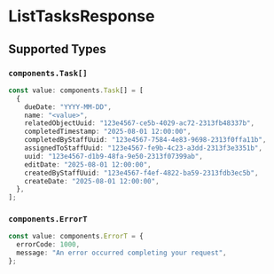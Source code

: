 # ListTasksResponse


## Supported Types

### `components.Task[]`

```typescript
const value: components.Task[] = [
  {
    dueDate: "YYYY-MM-DD",
    name: "<value>",
    relatedObjectUuid: "123e4567-ce5b-4029-ac72-2313fb48337b",
    completedTimestamp: "2025-08-01 12:00:00",
    completedByStaffUuid: "123e4567-7584-4e83-9698-2313f0ffa11b",
    assignedToStaffUuid: "123e4567-fe9b-4c23-a3dd-2313f3e3351b",
    uuid: "123e4567-d1b9-48fa-9e50-2313f07399ab",
    editDate: "2025-08-01 12:00:00",
    createdByStaffUuid: "123e4567-f4ef-4822-ba59-2313fdb3ec5b",
    createDate: "2025-08-01 12:00:00",
  },
];
```

### `components.ErrorT`

```typescript
const value: components.ErrorT = {
  errorCode: 1000,
  message: "An error occurred completing your request",
};
```

